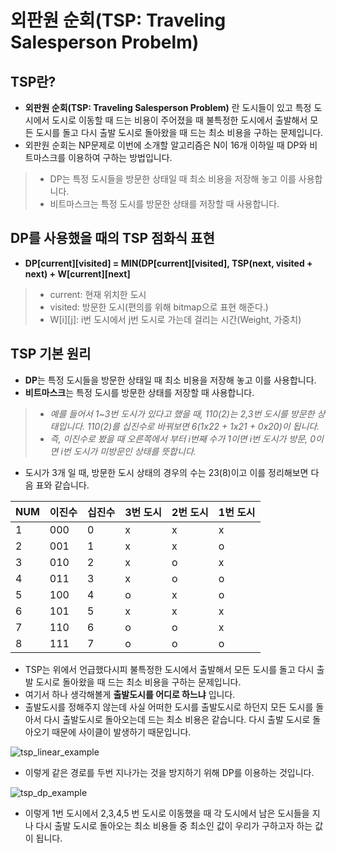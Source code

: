 # 외판원 순회(TSP: Traveling Salesperson Probelm)

## TSP란?
- **외판원 순회(TSP: Traveling Salesperson Problem)** 란 도시들이 있고 특정 도시에서 도시로 이동할 때 드는 비용이 주어졌을 때 불특정한 도시에서 출발해서 모든 도시를 돌고 다시 출발 도시로 돌아왔을 때 드는 최소 비용을 구하는 문제입니다.
- 외판원 순회는 NP문제로 이번에 소개할 알고리즘은 N이 16개 이하일 때 DP와 비트마스크를 이용하여 구하는 방법입니다.
> * DP는 특정 도시들을 방문한 상태일 때 최소 비용을 저장해 놓고 이를 사용합니다.
> * 비트마스크는 특정 도시를 방문한 상태를 저장할 때 사용합니다.

## DP를 사용했을 때의 TSP 점화식 표현
- **DP[current][visited] = MIN(DP[current][visited], TSP(next, visited + next) + W[current][next]**
> * current: 현재 위치한 도시
> * visited: 방문한 도시(편의를 위해 bitmap으로 표현 해준다.)
> * W[i][j]: i번 도시에서 j번 도시로 가는데 걸리는 시간(Weight, 가중치)

## TSP 기본 원리
- **DP**는 특정 도시들을 방문한 상태일 때 최소 비용을 저장해 놓고 이를 사용합니다.
- **비트마스크**는 특정 도시를 방문한 상태를 저장할 때 사용합니다.

> - *예를 들어서 1~3번 도시가 있다고 했을 때, 110(2)는 2,3번 도시를 방문한 상태입니다. 110(2)를 십진수로 바꿔보면 6(1x22 + 1x21 + 0x20)이 됩니다.*
> - *즉, 이진수로 봤을 때 오른쪽에서 부터 i번째 수가 1이면 i번 도시가 방문, 0이면 i번 도시가 미방문인 상태를 뜻합니다.*

- 도시가 3개 일 때, 방문한 도시 상태의 경우의 수는 23(8)이고 이를 정리해보면 다음 표와 같습니다. 

|NUM|이진수|십진수|3번 도시|2번 도시|1번 도시|
|---|------|-----|-------|--------|-------|
|1  |000   |0    |x      |x       |x      |
|2  |001   |1    |x      |x       |o      |
|3  |010   |2    |x      |o       |x      |
|4  |011   |3    |x      |o       |o      |
|5  |100   |4    |o      |x       |o      |
|6  |101   |5    |x      |x       |x      |
|7  |110   |6    |o      |o       |x      |
|8  |111   |7    |o      |o       |o      |


- TSP는 위에서 언급했다시피 불특정한 도시에서 출발해서 모든 도시를 돌고 다시 출발 도시로 돌아왔을 때 드는 최소 비용을 구하는 문제입니다.
- 여기서 하나 생각해볼게 **출발도시를 어디로 하느냐** 입니다.
- 출발도시를 정해주지 않는데 사실 어떠한 도시를 출발도시로 하던지 모든 도시를 돌아서 다시 출발도시로 돌아오는데 드는 최소 비용은 같습니다. 다시 출발 도시로 돌아오기 때문에 사이클이 발생하기 때문입니다.

![tsp_linear_example](https://img1.daumcdn.net/thumb/R1280x0/?scode=mtistory2&fname=https%3A%2F%2Fblog.kakaocdn.net%2Fdn%2Fcw8sPF%2FbtqxRuwj6TK%2FaoCEXdB2B9iKtktAp6KG11%2Fimg.png)
- 이렇게 같은 경로를 두번 지나가는 것을 방지하기 위해 DP를 이용하는 것입니다.

![tsp_dp_example](https://img1.daumcdn.net/thumb/R1280x0/?scode=mtistory2&fname=https%3A%2F%2Fblog.kakaocdn.net%2Fdn%2FNAYG4%2FbtqxRuC77Ie%2FR7LUccEuyHxXgbrDPeLrV1%2Fimg.png)
- 이렇게 1번 도시에서 2,3,4,5 번 도시로 이동했을 때 각 도시에서 남은 도시들을 지나 다시 출발 도시로 돌아오는 최소 비용들 중 최소인 값이 우리가 구하고자 하는 값이 됩니다. 


